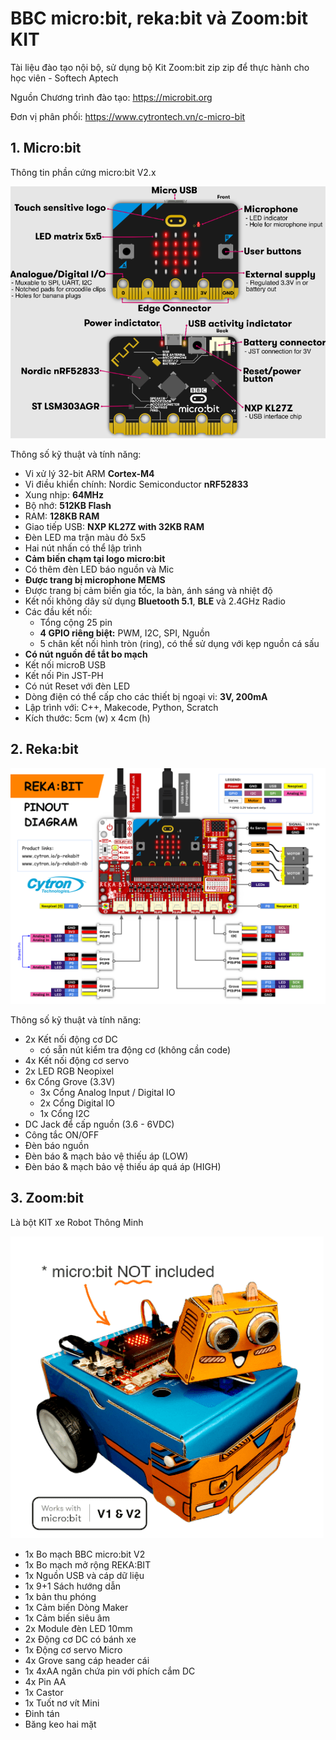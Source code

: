 # BBC micro:bit, reka:bit và Zoom:bit KIT

Tài liệu đào tạo nội bộ, sử dụng bộ Kit Zoom:bit zip zip để thực hành cho học viên - Softech Aptech

Nguồn Chương trình đào tạo: <https://microbit.org>

Đơn vị phân phối: <https://www.cytrontech.vn/c-micro-bit>

## 1. Micro:bit

Thông tin phần cứng micro:bit V2.x

![micro-bit](static/microbit.png)

Thông số kỹ thuật và tính năng:

*   Vi xử lý 32-bit ARM **Cortex-M4**
*   Vi điều khiển chính: Nordic Semiconductor **nRF52833**
*   Xung nhịp: **64MHz**
*   Bộ nhớ: **512KB Flash**
*   RAM: **128KB RAM**
*   Giao tiếp USB: **NXP KL27Z with 32KB RAM**
*   Đèn LED ma trận màu đỏ 5x5
*   Hai nút nhấn có thể lập trình
*   **Cảm biến chạm tại logo micro:bit** 
*   Có thêm đèn LED báo nguồn và Mic
*   **Được trang bị microphone MEMS**
*   Được trang bị cảm biến gia tốc, la bàn, ánh sáng và nhiệt độ 
*   Kết nối không dây sử dụng **Bluetooth 5.1**, **BLE** và 2.4GHz Radio
*   Các đầu kết nối:
    *   Tổng cộng 25 pin
    *   **4 GPIO riêng biệt:** PWM, I2C, SPI, Nguồn
    *   5 chân kết nối hình tròn (ring), có thể sử dụng với kẹp nguồn cá sấu
*   **Có nút nguồn để tắt bo mạch**
*   Kết nối microB USB
*   Kết nối Pin JST-PH
*   Có nút Reset với đèn LED
*   Dòng điện có thể cấp cho các thiết bị ngoại vi: **3V, 200mA**
*   Lập trình với: C++, Makecode, Python, Scratch
*   Kích thước: 5cm (w) x 4cm (h)


## 2. Reka:bit

![reka](static/rekabit-details.png)

Thông số kỹ thuật và tính năng:

*   2x Kết nối động cơ DC
    *   có sẵn nút kiểm tra động cơ (không cần code)
*   4x Kết nối động cơ servo
*   2x LED RGB Neopixel
*   6x Cổng Grove (3.3V)
    *   3x Cổng Analog Input / Digital IO
    *   2x Cổng Digital IO
    *   1x Cổng I2C 
*   DC Jack để cấp nguồn (3.6 - 6VDC)
*   Công tắc ON/OFF
*   Đèn báo nguồn
*   Đèn báo & mạch bảo vệ thiếu áp (LOW) 
*   Đèn báo & mạch bảo vệ thiếu áp quá áp (HIGH)

## 3. Zoom:bit

Là bột KIT xe Robot Thông Minh

![zoom-bit](static/zoom-bit.png)

*   1x Bo mạch BBC micro:bit V2
*   1x Bo mạch mở rộng REKA:BIT 
*   1x Nguồn USB và cáp dữ liệu
*   1x 9+1 Sách hướng dẫn 
*   1x bản thu phóng
*   1x Cảm biến Dòng Maker 
*   1x Cảm biến siêu âm 
*   2x Module đèn LED 10mm 
*   2x Động cơ DC có bánh xe
*   1x Động cơ servo Micro
*   4x Grove sang cáp header cái
*   1x 4xAA ngăn chứa pin với phích cắm DC 
*   4x Pin AA
*   1x Castor
*   1x Tuốt nơ vít Mini
*   Đinh tán
*   Băng keo hai mặt